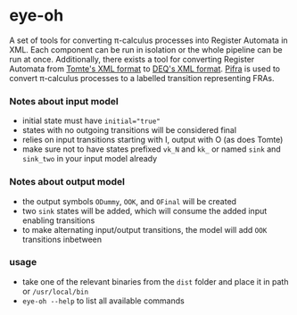 # eye-oh

A set of tools for converting π-calculus processes into Register Automata in XML. Each component can be run in isolation or the whole pipeline can be run at once. Additionally, there exists a tool for converting Register Automata from [Tomte's XML format](https://tomte.cs.ru.nl/Tomte-0-41/Description) to [DEQ's XML format](https://github.com/stersay/deq). [Pifra](https://github.com/sengleung/pifra) is used to convert π-calculus processes to a labelled transition representing FRAs.

### Notes about input model

- initial state must have `initial="true"`
- states with no outgoing transitions will be considered final
- relies on input transitions starting with I, output with O (as does Tomte)
- make sure not to have states prefixed `vk_N` and `kk_` or named `sink` and `sink_two` in your input model already

### Notes about output model

- the output symbols `ODummy`, `OOK`, and `OFinal` will be created
- two `sink` states will be added, which will consume the added input enabling transitions
- to make alternating input/output transitions, the model will add `OOK` transitions inbetween

### usage

- take one of the relevant binaries from the `dist` folder and place it in path or `/usr/local/bin`
- `eye-oh --help` to list all available commands
